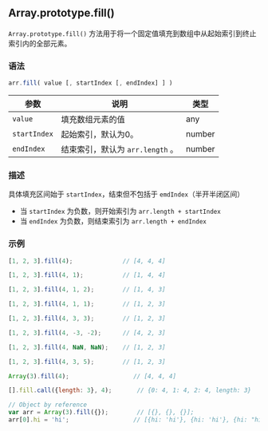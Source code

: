 ## Array.prototype.fill()

`Array.prototype.fill()` 方法用于将一个固定值填充到数组中从起始索引到终止索引内的全部元素。

### 语法

```javascript
arr.fill( value [, startIndex [, endIndex] ] )
```

| 参数         | 说明                             | 类型   |
| ------------ | -------------------------------- | ------ |
| `value`      | 填充数组元素的值                 | any    |
| `startIndex` | 起始索引，默认为0。              | number |
| `endIndex`   | 结束索引，默认为 `arr.length` 。 | number |

### 描述

具体填充区间始于 `startIndex`，结束但不包括于 `emdIndex`（半开半闭区间）

- 当 `startIndex` 为负数，则开始索引为 `arr.length + startIndex`
- 当 `endIndex` 为负数，则结束索引为 `arr.length + endIndex`

### 示例

```js
[1, 2, 3].fill(4);				// [4, 4, 4]

[1, 2, 3].fill(4, 1);			// [1, 4, 4]

[1, 2, 3].fill(4, 1, 2);		// [1, 4, 3]

[1, 2, 3].fill(4, 1, 1);		// [1, 2, 3]

[1, 2, 3].fill(4, 3, 3);		// [1, 2, 3]

[1, 2, 3].fill(4, -3, -2);		// [4, 2, 3]

[1, 2, 3].fill(4, NaN, NaN);	// [1, 2, 3]

[1, 2, 3].fill(4, 3, 5);		// [1, 2, 3]

Array(3).fill(4);				   // [4, 4, 4]

[].fill.call({length: 3}, 4);		// {0: 4, 1: 4, 2: 4, length: 3}

// Object by reference
var arr = Array(3).fill({});		// [{}, {}, {}];
arr[0].hi = 'hi';				   // [{hi: 'hi'}, {hi: 'hi'}, {hi: "hi"}]
```
